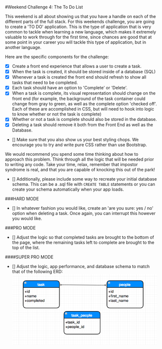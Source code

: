 #Weekend Challenge 4: The To Do List

This weekend is all about showing us that you have a handle on each of the different parts of the full stack. For this weekends challenge, you are going to create a 'TO DO' application. This is the type of application that is very common to tackle when learning a new language, which makes it extremely valuable to work through for the first time, since chances are good that at some point in your career you will tackle this type of application, but in another language.

Here are the specific components for the challenge:

* [x] Create a front end experience that allows a user to create a task.
* [x] When the task is created, it should be stored inside of a database (SQL)
* [x] Whenever a task is created the front end should refresh to show all tasks that need to be completed.
* [x] Each task should have an option to 'Complete' or 'Delete'.
* [x] When a task is complete, its visual representation should change on the front end (for example, the background of the task container could change from gray to green, as well as the complete option 'checked off'. Each of these are accomplished in CSS, but will need to hook into logic to know whether or not the task is complete)
* [x] Whether or not a task is complete should also be stored in the database.
* [x] Deleting a task should remove it both from the Front End as well as the Database.

* [] Make sure that you also show us your best styling chops. We encourage you to try and write pure CSS rather than use Bootstrap.

We would recommend you spend some time thinking about how to approach this problem. Think through all the logic that will be needed prior to writing any code. Take your time, relax, remember that impostor syndrome is real, and that you are capable of knocking this out of the park!

* [] Additionally, please include some way to recreate your initial database schema. This can be a .sql file with `CREATE TABLE` statements or you can create your schema automatically when your app loads.

###HARD MODE
* [] In whatever fashion you would like, create an 'are you sure: yes / no' option when deleting a task. Once again, you can interrupt this however you would like.

###PRO MODE
* [] Adjust the logic so that completed tasks are brought to the bottom of the page, where the remaining tasks left to complete are brought to the top of the list.

####SUPER PRO MODE
* [] Adjust the logic, app performance, and database schema to match that of the following ERD:
![ERD](public/images/super-pro-mode-ERD-model.png?raw=true "ERD")
